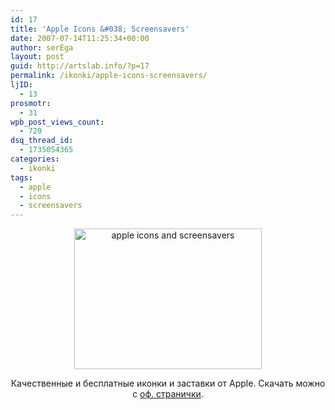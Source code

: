 ```yaml
---
id: 17
title: 'Apple Icons &#038; Screensavers'
date: 2007-07-14T11:25:34+00:00
author: serEga
layout: post
guid: http://artslab.info/?p=17
permalink: /ikonki/apple-icons-screensavers/
ljID:
  - 13
prosmotr:
  - 31
wpb_post_views_count:
  - 720
dsq_thread_id:
  - 1735054365
categories:
  - ikonki
tags:
  - apple
  - icons
  - screensavers
---
```

<p style="text-align: center">
  <img src="http://googledrive.com/host/0B9lHVSSSdxdxd0hjdUdmRzY3Tjg/creaturesiconsgb7.jpg" style="width: 300px; height: 225px" title="apple icons and screensavers" alt="apple icons and screensavers" border="0" height="225" width="300" />
</p>

<p align="center">
  Качественные и бесплатные иконки и заcтавки от Apple. Скачать можно с <a href="http://www.apple.com/downloads/macosx/icons_screensavers/" title="download from official website" target="_blank">оф. странички</a>.
</p>